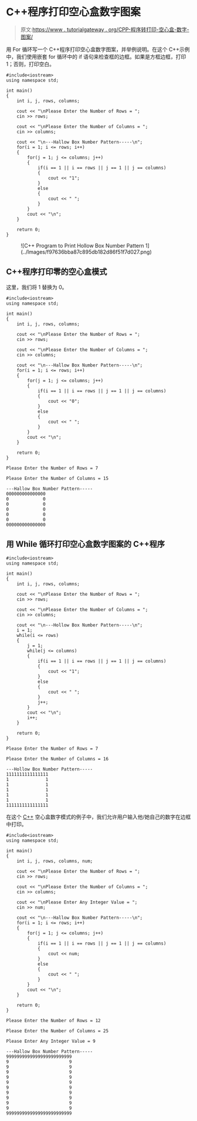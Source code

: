 # C++程序打印空心盒数字图案

> 原文:[https://www . tutorialgateway . org/CPP-程序转打印-空心盒-数字-图案/](https://www.tutorialgateway.org/cpp-program-to-print-hollow-box-number-pattern/)

用 For 循环写一个 C++程序打印空心盒数字图案，并举例说明。在这个 C++示例中，我们使用嵌套 for 循环中的 if 语句来检查框的边框。如果是方框边框，打印 1；否则，打印空白。

```
#include<iostream>
using namespace std;

int main()
{
	int i, j, rows, columns;

    cout << "\nPlease Enter the Number of Rows = ";
    cin >> rows;

    cout << "\nPlease Enter the Number of Columns = ";
    cin >> columns;

    cout << "\n---Hallow Box Number Pattern-----\n";
    for(i = 1; i <= rows; i++)
    {
    	for(j = 1; j <= columns; j++)
		{
			if(i == 1 || i == rows || j == 1 || j == columns)
			{
				cout << "1";
			}
			else
			{
				cout << " ";
			}       	
        }
        cout << "\n";
    }

 	return 0;
}
```

<figure class="wp-block-image size-large">![C++ Program to Print Hollow Box Number Pattern 1](../Images/f97636bba87c895db182d86f51f7d027.png)</figure>

## C++程序打印零的空心盒模式

这里，我们将 1 替换为 0。

```
#include<iostream>
using namespace std;

int main()
{
	int i, j, rows, columns;

    cout << "\nPlease Enter the Number of Rows = ";
    cin >> rows;

    cout << "\nPlease Enter the Number of Columns = ";
    cin >> columns;

    cout << "\n---Hallow Box Number Pattern-----\n";
    for(i = 1; i <= rows; i++)
    {
    	for(j = 1; j <= columns; j++)
		{
			if(i == 1 || i == rows || j == 1 || j == columns)
			{
				cout << "0";
			}
			else
			{
				cout << " ";
			}       	
        }
        cout << "\n";
    }

 	return 0;
}
```

```
Please Enter the Number of Rows = 7

Please Enter the Number of Columns = 15

---Hallow Box Number Pattern-----
000000000000000
0             0
0             0
0             0
0             0
0             0
000000000000000
```

## 用 While 循环打印空心盒数字图案的 C++程序

```
#include<iostream>
using namespace std;

int main()
{
	int i, j, rows, columns;

    cout << "\nPlease Enter the Number of Rows = ";
    cin >> rows;

    cout << "\nPlease Enter the Number of Columns = ";
    cin >> columns;

    cout << "\n---Hollow Box Number Pattern-----\n";
    i = 1; 
    while(i <= rows)
    {
    	j = 1; 
    	while(j <= columns)
		{
			if(i == 1 || i == rows || j == 1 || j == columns)
			{
				cout << "1";
			}
			else
			{
				cout << " ";
			}     
			j++;  	
        }
        cout << "\n";
        i++;
    }

 	return 0;
}
```

```
Please Enter the Number of Rows = 7

Please Enter the Number of Columns = 16

---Hollow Box Number Pattern-----
1111111111111111
1              1
1              1
1              1
1              1
1              1
1111111111111111
```

在这个 [C++](https://www.tutorialgateway.org/cpp-programs/) 空心盒数字模式的例子中，我们允许用户输入他/她自己的数字在边框中打印。

```
#include<iostream>
using namespace std;

int main()
{
	int i, j, rows, columns, num;

    cout << "\nPlease Enter the Number of Rows = ";
    cin >> rows;

    cout << "\nPlease Enter the Number of Columns = ";
    cin >> columns;

    cout << "\nPlease Enter Any Integer Value = ";
    cin >> num;

    cout << "\n---Hallow Box Number Pattern-----\n";
    for(i = 1; i <= rows; i++)
    {
    	for(j = 1; j <= columns; j++)
		{
			if(i == 1 || i == rows || j == 1 || j == columns)
			{
				cout << num;
			}
			else
			{
				cout << " ";
			}       	
        }
        cout << "\n";
    }

 	return 0;
}
```

```
Please Enter the Number of Rows = 12

Please Enter the Number of Columns = 25

Please Enter Any Integer Value = 9

---Hallow Box Number Pattern-----
9999999999999999999999999
9                       9
9                       9
9                       9
9                       9
9                       9
9                       9
9                       9
9                       9
9                       9
9                       9
9999999999999999999999999
```